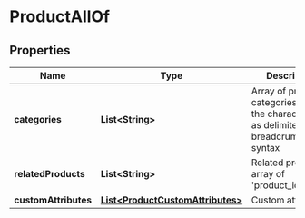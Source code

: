 

# ProductAllOf


## Properties

| Name | Type | Description | Notes |
|------------ | ------------- | ------------- | -------------|
|**categories** | **List&lt;String&gt;** | Array of product categories, using the character &#39;&gt;&#39; as delimiter for the breadcrumb                                 syntax |  [optional] |
|**relatedProducts** | **List&lt;String&gt;** | Related products, array of &#39;product_identifier&#39; |  [optional] |
|**customAttributes** | [**List&lt;ProductCustomAttributes&gt;**](ProductCustomAttributes.md) | Custom attributes |  [optional] |



